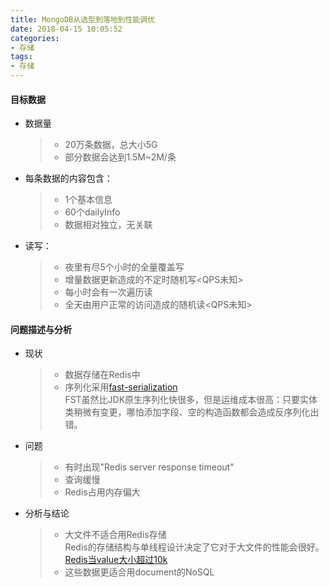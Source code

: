 ```yaml
---
title: MongoDB从选型到落地到性能调优
date: 2018-04-15 10:05:52
categories: 
- 存储
tags:
- 存储
---
```

#### 目标数据
  * 数据量
    > * 20万条数据，总大小5G
    > * 部分数据会达到1.5M~2M/条
  * 每条数据的内容包含：
    > * 1个基本信息 
    > * 60个dailyInfo
    > * 数据相对独立，无关联
  * 读写：
    > * 夜里有尽5个小时的全量覆盖写
    > * 增量数据更新造成的不定时随机写<QPS未知>
    > * 每小时会有一次遍历读
    > * 全天由用户正常的访问造成的随机读<QPS未知>
#### 问题描述与分析
  * 现状
    > * 数据存储在Redis中
    > * 序列化采用[fast-serialization](https://github.com/RuedigerMoeller/fast-serialization)   
     FST虽然比JDK原生序列化快很多，但是运维成本很高：只要实体类稍微有变更，哪怕添加字段、空的构造函数都会造成反序列化出错。
  * 问题
    > * 有时出现"Redis server response timeout"
    > * 查询缓慢
    > * Redis占用内存偏大
  * 分析与结论
    > * 大文件不适合用Redis存储   
     Redis的存储结构与单线程设计决定了它对于大文件的性能会很好。
     [Redis当value大小超过10k]()
    > * 这些数据更适合用document的NoSQL